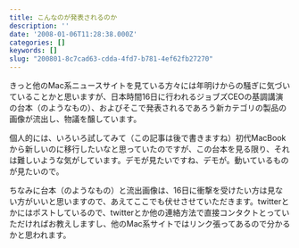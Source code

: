 ```yaml
---
title: こんなのが発表されるのか
description: ''
date: '2008-01-06T11:28:38.000Z'
categories: []
keywords: []
slug: "200801-8c7cad63-cdda-4fd7-b781-4ef62fb27270"
---
```

きっと他のMac系ニュースサイトを見ている方々には年明けからの騒ぎに気づいていることかと思いますが、日本時間16日に行われるジョブズCEOの基調講演の台本（のようなもの）、およびそこで発表されるであろう新カテゴリの製品の画像が流出し、物議を醸しています。

個人的には、いろいろ試してみて（この記事は後で書きますね）初代MacBookから新しいのに移行したいなと思っていたのですが、この台本を見る限り、それは難しいような気がしています。デモが見たいですね、デモが。動いているものが見たいので。

ちなみに台本（のようなもの）と流出画像は、16日に衝撃を受けたい方は見ない方がいいと思いますので、あえてここでも伏せさせていただきます。twitterとかにはポストしているので、twitterとか他の連絡方法で直接コンタクトとっていただければお教えしますし、他のMac系サイトではリンク張ってあるので分かるかと思われます。